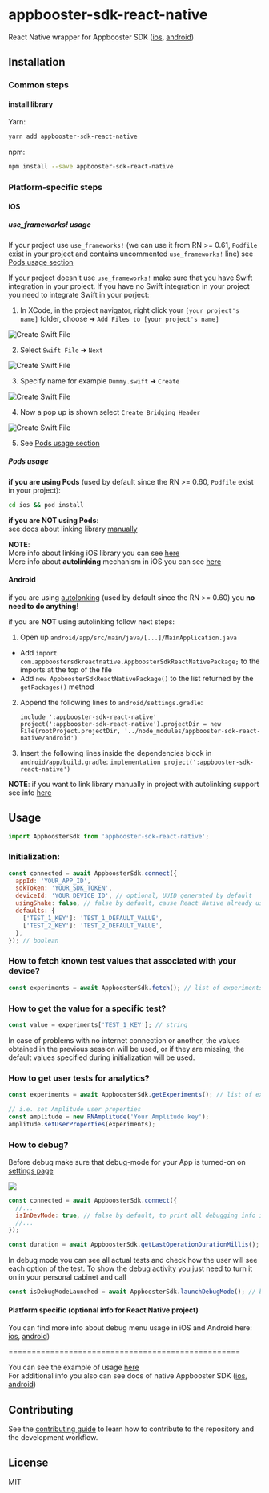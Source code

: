 # appbooster-sdk-react-native

React Native wrapper for Appbooster SDK ([ios](https://github.com/appbooster/appbooster-sdk-ios), [android](https://github.com/appbooster/appbooster-sdk-android))

## Installation

### Common steps

#### install library

Yarn:

```sh
yarn add appbooster-sdk-react-native
```

npm:

```sh
npm install --save appbooster-sdk-react-native
```

### Platform-specific steps

#### iOS

##### use_frameworks! usage

If your project use `use_frameworks!` (we can use it from RN >= 0.61, `Podfile` exist in your project and contains uncommented `use_frameworks!` line) see [Pods usage section](#pods-usage)

If your project doesn't use `use_frameworks!` make sure that you have Swift integration in your project. If you have no Swift integration in your project you need to integrate Swift in your porject:

1. In XCode, in the project navigator, right click your `[your project's name]` folder, choose ➜ `Add Files to [your project's name]`

![Create Swift File](https://i.imgur.com/00K5UZ1.png)

2. Select `Swift File` ➜ `Next`

![Create Swift File](https://i.imgur.com/Mdc9MLk.png)

3. Specify name for example `Dummy.swift` ➜ `Create`

![Create Swift File](https://i.imgur.com/2HSk7Jp.png)

4. Now a pop up is shown select `Create Bridging Header`

![Create Swift File](https://i.imgur.com/f2zA0n9.png)

5. See [Pods usage section](#pods-usage)

##### Pods usage

**if you are using Pods** (used by default since the RN >= 0.60, `Podfile` exist in your project):

```bash
cd ios && pod install
```

**if you are NOT using Pods**:  
see docs about linking library [manually](https://reactnative.dev/docs/linking-libraries-ios#manual-linking)

**NOTE**:  
More info about linking iOS library you can see [here](https://reactnative.dev/docs/linking-libraries-ios)  
More info about **autolinking** mechanism in iOS you can see [here](https://github.com/react-native-community/cli/blob/master/docs/autolinking.md#platform-ios)

#### Android

if you are using [autolonking](https://github.com/react-native-community/cli/blob/master/docs/autolinking.md#platform-android) (used by default since the RN >= 0.60) you **no need to do anything**!

if you are **NOT** using autolinking follow next steps:

1. Open up `android/app/src/main/java/[...]/MainApplication.java`

- Add `import com.appboostersdkreactnative.AppboosterSdkReactNativePackage;` to the imports at the top of the file
- Add `new AppboosterSdkReactNativePackage()` to the list returned by the `getPackages()` method

2. Append the following lines to `android/settings.gradle`:

   ```android
   include ':appbooster-sdk-react-native'
   project(':appbooster-sdk-react-native').projectDir = new File(rootProject.projectDir, '../node_modules/appbooster-sdk-react-native/android')
   ```

3. Insert the following lines inside the dependencies block in `android/app/build.gradle`: `implementation project(':appbooster-sdk-react-native')`

**NOTE**: if you want to link library manually in project with autolinking support see info [here](https://github.com/react-native-community/cli/blob/master/docs/autolinking.md#how-can-i-disable-autolinking-for-unsupported-library)

## Usage

```js
import AppboosterSdk from 'appbooster-sdk-react-native';
```

### Initialization:

```js
const connected = await AppboosterSdk.connect({
  appId: 'YOUR_APP_ID',
  sdkToken: 'YOUR_SDK_TOKEN',
  deviceId: 'YOUR_DEVICE_ID', // optional, UUID generated by default
  usingShake: false, // false by default, cause React Native already uses shake motion in debug mode for own purposes (show React Native debug window after shaking your device)
  defaults: {
    ['TEST_1_KEY']: 'TEST_1_DEFAULT_VALUE',
    ['TEST_2_KEY']: 'TEST_2_DEFAULT_VALUE',
  },
}); // boolean
```

### How to fetch known test values that associated with your device?

```js
const experiments = await AppboosterSdk.fetch(); // list of experiments (initial fetch to server)
```

### How to get the value for a specific test?

```js
const value = experiments['TEST_1_KEY']; // string
```

In case of problems with no internet connection or another, the values obtained in the previous session will be used, or if they are missing, the default values specified during initialization will be used.

### How to get user tests for analytics?

```js
const experiments = await AppboosterSdk.getExperiments(); // list of experiments (cached values after initial fetch to server)

// i.e. set Amplitude user properties
const amplitude = new RNAmplitude('Your Amplitude key');
amplitude.setUserProperties(experiments);
```

### How to debug?

Before debug make sure that debug-mode for your App is turned-on on [settings page](https://platform.appbooster.com/ab/settings)

![](https://imgproxy.appbooster.com/9ACImnEbmsO822dynjTjcC_B8aXzbbpPQsOgop2PlBs//aHR0cHM6Ly9hcHBib29zdGVyLWNsb3VkLnMzLmV1LWNlbnRyYWwtMS5hbWF6b25hd3MuY29tLzk0N2M5NzdmLTAwY2EtNDA1Yi04OGQ4LTAzOTM4ZjY4OTAzYi5wbmc.png)

```js
const connected = await AppboosterSdk.connect({
  //...
  isInDevMode: true, // false by default, to print all debugging info in the console (you can see logs in XCode or Android Studio)
  //...
});

const duration = await AppboosterSdk.getLastOperationDurationMillis(); // number (the duration of the last operation in milliseconds)
```

In debug mode you can see all actual tests and check how the user will see each option of the test. To show the debug activity you just need to turn it on in your personal cabinet and call

```js
const isDebugModeLaunched = await AppboosterSdk.launchDebugMode(); // boolean
```

#### Platform specific (optional info for React Native project)

You can find more info about debug menu usage in iOS and Android here: [ios](https://github.com/appbooster/appbooster-sdk-ios#how-to-debug), [android](https://github.com/appbooster/appbooster-sdk-android#how-to-debug))

==================================================

You can see the example of usage [here](example)  
For additional info you also can see docs of native Appbooster SDK ([ios](https://github.com/appbooster/appbooster-sdk-ios), [android](https://github.com/appbooster/appbooster-sdk-android))

## Contributing

See the [contributing guide](CONTRIBUTING.md) to learn how to contribute to the repository and the development workflow.

## License

MIT
